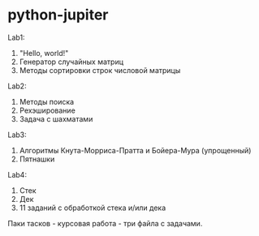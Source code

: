 # python-jupiter
Lab1:
1) "Hello, world!"
2) Генератор случайных матриц
3) Методы сортировки строк числовой матрицы

Lab2:
1) Методы поиска
2) Рехэширование
3) Задача с шахматами

Lab3:
1) Алгоритмы Кнута-Морриса-Пратта и Бойера-Мура (упрощенный)
2) Пятнашки

Lab4:
1) Стек
2) Дек
3) 11 заданий с обработкой стека и/или дека

Паки тасков - курсовая работа - три файла с задачами. 
